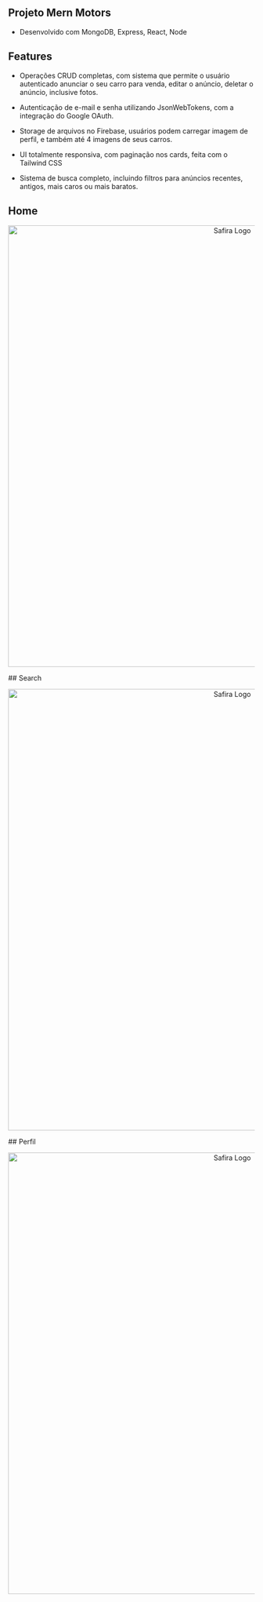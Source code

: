 ## Projeto Mern Motors

- Desenvolvido com MongoDB, Express, React, Node

## Features

- Operações CRUD completas, com sistema que permite o usuário autenticado anunciar o seu carro para venda, editar o anúncio, deletar o anúncio, inclusive fotos.

- Autenticação de e-mail e senha utilizando JsonWebTokens, com a integração do Google OAuth.

- Storage de arquivos no Firebase, usuários podem carregar imagem de perfil, e também até 4 imagens de seus carros.

- UI totalmente responsiva, com paginação nos cards, feita com o Tailwind CSS

- Sistema de busca completo, incluindo filtros para anúncios recentes, antigos, mais caros ou mais baratos.

## Home
<p align="center">
  <img alt="Safira Logo" src="https://i.imgur.com/3cJDbSu.png" width="900" alt="Safira Theme Logo" /> 
</p>
## Search
<p align="center">
  <img alt="Safira Logo" src="https://i.imgur.com/bD0Tu6q.png" width="900" alt="Safira Theme Logo" />
</p>
## Perfil
<p align="center">
  <img alt="Safira Logo" src="https://i.imgur.com/T4TM5tO.png" width="900" alt="Safira Theme Logo" />
</p>
